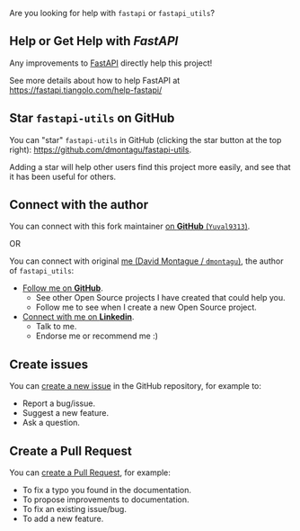 Are you looking for help with `fastapi` or `fastapi_utils`?

## Help or Get Help with *FastAPI*

Any improvements to <a href="https://fastapi.tiangolo.com/" target="blank">FastAPI</a>
directly help this project!

See more details about how to help FastAPI at
<a href="https://fastapi.tiangolo.com/help-fastapi/" target="blank">https://fastapi.tiangolo.com/help-fastapi/</a>


## Star `fastapi-utils` on GitHub

You can "star" `fastapi-utils` in GitHub (clicking the star button at the top right): <a href="https://github.com/dmontagu/fastapi-utils" class="external-link" target="_blank">https://github.com/dmontagu/fastapi-utils</a>.

Adding a star will help other users find this project more easily, and see that it has been useful for others.


## Connect with the author

You can connect with this fork maintainer 
<a href="https://github.com/yuval9313" class="external-link" target="_blank">on **GitHub** (`Yuval9313`)</a>.

OR 

You can connect with original <a href="https://davidmontague.xyz" class="external-link" target="_blank">me (David Montague / `dmontagu`)</a>, the author of `fastapi_utils`:

* <a href="https://github.com/dmontagu" class="external-link" target="_blank">Follow me on **GitHub**</a>.
    * See other Open Source projects I have created that could help you.
    * Follow me to see when I create a new Open Source project.
* <a href="https://www.linkedin.com/in/david-montague/" class="external-link" target="_blank">Connect with me on **Linkedin**</a>.
    * Talk to me.
    * Endorse me or recommend me :)


## Create issues

You can <a href="https://github.com/yuval9313/fastapis-utils/issues/new/choose" class="external-link" target="_blank">create a new issue</a> in the GitHub repository, for example to:

* Report a bug/issue.
* Suggest a new feature.
* Ask a question.


## Create a Pull Request

You can <a href="https://github.com/yuval9313/fastapi-utils" class="external-link" target="_blank">create a Pull Request</a>, for example:

* To fix a typo you found in the documentation.
* To propose improvements to documentation.
* To fix an existing issue/bug.
* To add a new feature.
